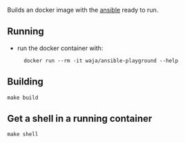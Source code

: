 Builds an docker image with the [ansible](https://github.com/ansible/ansible) ready to run.

Running
-------

- run the docker container with:

        docker run --rm -it waja/ansible-playground --help 

Building
--------

    make build

Get a shell in a running container
----------------------------------

    make shell
